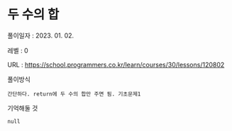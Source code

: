 # 두 수의 합
풀이일자 : 2023. 01. 02.  
    
레벨 : 0    

URL : https://school.programmers.co.kr/learn/courses/30/lessons/120802  
    
풀이방식    

    간단하다. return에 두 수의 합만 주면 됨. 기초문제1

기억해둘 것  
    
    null

